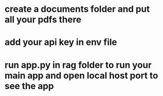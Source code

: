# create a documents folder and put all your pdfs there 
# add your api key in env file
# run app.py in rag folder to run your main app and open local host port to see the app
